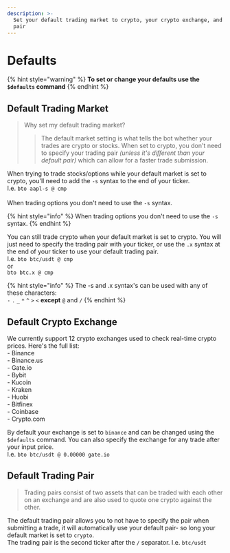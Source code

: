 ```yaml
---
description: >-
  Set your default trading market to crypto, your crypto exchange, and trading
  pair
---
```


# Defaults

{% hint style="warning" %}
**To set or change your defaults use the `$defaults` command**
{% endhint %}

## Default Trading Market

> Why set my default trading market?
>
> > The default market setting is what tells the bot whether your trades are crypto or stocks. When set to crypto, you don't need to specify your trading pair _(unless it's different than your default pair)_ which can allow for a faster trade submission.

When trying to trade stocks/options while your default market is set to crypto, you'll need to add the `-s` syntax to the end of your ticker. \
I.e. `bto aapl-s @ cmp`\
\
When trading options you don't need to use the `-s` syntax.

{% hint style="info" %}
When trading options you don't need to use the `-s` syntax.
{% endhint %}

You can still trade crypto when your default market is set to crypto. You will just need to specify the trading pair with your ticker, or use the `.x` syntax at the end of your ticker to use your default trading pair. \
I.e. `bto btc/usdt @ cmp`\
or\
`bto btc.x @ cmp`&#x20;

{% hint style="info" %}
The -s and .x syntax's can be used with any of these characters:\
`-` `.` `_` `*` `^` `>` `<` **except** `@` and `/`
{% endhint %}

## Default Crypto Exchange

We currently support 12 crypto exchanges used to check real-time crypto prices. Here's the full list:\
\- Binance\
\- Binance.us\
\- Gate.io\
\- Bybit\
\- Kucoin\
\- Kraken\
\- Huobi\
\- Bitfinex\
\- Coinbase\
\- Crypto.com

By default your exchange is set to `binance` and can be changed using the `$defaults` command. You can also specify the exchange for any trade after your input price.\
I.e. `bto btc/usdt @ 0.00000 gate.io`



## Default Trading Pair

> Trading pairs consist of two assets that can be traded with each other on an exchange and are also used to quote one crypto against the other.

The default trading pair allows you to not have to specify the pair when submitting a trade, it will automatically use your default pair- so long your default market is set to `crypto`.\
The trading pair is the second ticker after the `/` separator. I.e. `btc/usdt`

